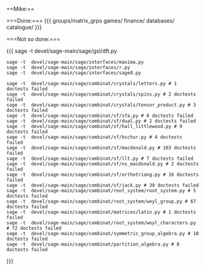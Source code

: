 ==Mike:==

===Done:===
{{{
groups/matrix_grps
games/
finance/
databases/
catalogue/
}}}

===Not so done:===

{{{
	sage -t  devel/sage-main/sage/gsl/dft.py

	sage -t  devel/sage-main/sage/interfaces/maxima.py
	sage -t  devel/sage-main/sage/interfaces/r.py
	sage -t  devel/sage-main/sage/interfaces/sage0.py

	sage -t  devel/sage-main/sage/combinat/crystals/letters.py # 1 doctests failed
	sage -t  devel/sage-main/sage/combinat/crystals/spins.py # 2 doctests failed
	sage -t  devel/sage-main/sage/combinat/crystals/tensor_product.py # 3 doctests failed
	sage -t  devel/sage-main/sage/combinat/sf/sfa.py # 8 doctests failed
	sage -t  devel/sage-main/sage/combinat/sf/dual.py # 2 doctests failed
	sage -t  devel/sage-main/sage/combinat/sf/hall_littlewood.py # 9 doctests failed
	sage -t  devel/sage-main/sage/combinat/sf/kschur.py # 4 doctests failed
	sage -t  devel/sage-main/sage/combinat/sf/macdonald.py # 103 doctests failed
	sage -t  devel/sage-main/sage/combinat/sf/llt.py # 7 doctests failed
	sage -t  devel/sage-main/sage/combinat/sf/ns_macdonald.py # 2 doctests failed
	sage -t  devel/sage-main/sage/combinat/sf/orthotriang.py # 16 doctests failed
	sage -t  devel/sage-main/sage/combinat/sf/jack.py # 39 doctests failed
	sage -t  devel/sage-main/sage/combinat/root_system/root_system.py # 5 doctests failed
	sage -t  devel/sage-main/sage/combinat/root_system/weyl_group.py # 67 doctests failed
	sage -t  devel/sage-main/sage/combinat/matrices/latin.py # 1 doctests failed
	sage -t  devel/sage-main/sage/combinat/root_system/weyl_characters.py # 72 doctests failed
	sage -t  devel/sage-main/sage/combinat/symmetric_group_algebra.py # 10 doctests failed
	sage -t  devel/sage-main/sage/combinat/partition_algebra.py # 8 doctests failed
}}}
